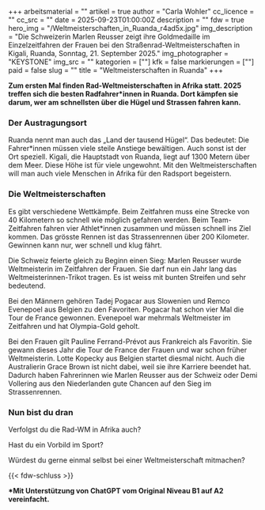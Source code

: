 +++
arbeitsmaterial = ""
artikel = true
author = "Carla Wohler"
cc_licence = ""
cc_src = ""
date = 2025-09-23T01:00:00Z
description = ""
fdw = true
hero_img = "/Weltmeisterschaften_in_Ruanda_r4ad5x.jpg"
img_description = "Die Schweizerin Marlen Reusser zeigt ihre Goldmedaille im Einzelzeitfahren der Frauen bei den Straßenrad-Weltmeisterschaften in Kigali, Ruanda, Sonntag, 21. September 2025."
img_photographer = "KEYSTONE"
img_src = ""
kategorien = [""]
kfk = false
markierungen = [""]
paid = false
slug = ""
title = "Weltmeisterschaften in Ruanda"
+++

**Zum ersten Mal finden Rad-Weltmeisterschaften in Afrika statt. 2025 treffen sich die besten Radfahrer\*innen in Ruanda. Dort kämpfen sie darum, wer am schnellsten über die Hügel und Strassen fahren kann.**

### Der Austragungsort

Ruanda nennt man auch das „Land der tausend Hügel“. Das bedeutet: Die Fahrer\*innen müssen viele steile Anstiege bewältigen. Auch sonst ist der Ort speziell. Kigali, die Hauptstadt von Ruanda, liegt auf 1300 Metern über dem Meer. Diese Höhe ist für viele ungewohnt. Mit den Weltmeisterschaften will man auch viele Menschen in Afrika für den Radsport begeistern.

### Die Weltmeisterschaften

Es gibt verschiedene Wettkämpfe. Beim Zeitfahren muss eine Strecke von 40 Kilometern so schnell wie möglich gefahren werden. Beim Team-Zeitfahren fahren vier Athlet*innen zusammen und müssen schnell ins Ziel kommen. Das grösste Rennen ist das Strassenrennen über 200 Kilometer. Gewinnen kann nur, wer schnell und klug fährt.

Die Schweiz feierte gleich zu Beginn einen Sieg: Marlen Reusser wurde Weltmeisterin im Zeitfahren der Frauen. Sie darf nun ein Jahr lang das Weltmeisterinnen-Trikot tragen. Es ist weiss mit bunten Streifen und sehr bedeutend.

Bei den Männern gehören Tadej Pogacar aus Slowenien und Remco Evenepoel aus Belgien zu den Favoriten. Pogacar hat schon vier Mal die Tour de France gewonnen. Evenepoel war mehrmals Weltmeister im Zeitfahren und hat Olympia-Gold geholt.

Bei den Frauen gilt Pauline Ferrand-Prévot aus Frankreich als Favoritin. Sie gewann dieses Jahr die Tour de France der Frauen und war schon früher Weltmeisterin. Lotte Kopecky aus Belgien startet diesmal nicht. Auch die Australierin Grace Brown ist nicht dabei, weil sie ihre Karriere beendet hat. Dadurch haben Fahrerinnen wie Marlen Reusser aus der Schweiz oder Demi Vollering aus den Niederlanden gute Chancen auf den Sieg im Strassenrennen.

### Nun bist du dran

Verfolgst du die Rad-WM in Afrika auch?

Hast du ein Vorbild im Sport?

Würdest du gerne einmal selbst bei einer Weltmeisterschaft mitmachen?

{{<  fdw-schluss >}}

**\*Mit Unterstützung von ChatGPT vom Original Niveau B1 auf A2 vereinfacht.**